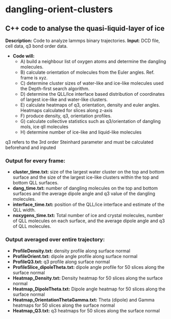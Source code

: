 # dangling-orient-clusters
## C++ code to analyse the quasi-liquid-layer of ice


**Description:** Code to analyze lammps binary trajectories. 
**Input**: DCD file, cell data, q3 bond order data.
* **Code will:**
  - A) build a neighbour list of oxygen atoms and determine the dangling molecules.
  - B) calculate orientation of molecules from the Euler angles. Ref. frame is xyz.
  - C) determine cluster sizes of water-like and ice-like molecules used the Depth-first search algorithm.
  - D) determine the QLL/Ice interface based distribution of coordinates of largest ice-like and water-like clusters.
  - E) calculate heatmaps of q3, orientation, density and euler angles. Heatmaps calculated for slices along z-axis
  - F) produce density, q3, orientation profiles.
  - G) calculate collective statistics such as q3/orientation of dangling mols, ice qll molecules
  - H) determine number of ice-like and liquid-like molecules
 
 q3 refers to the 3rd order Steinhard parameter and must be calculated beforehand and inputed

### Output for every frame:
 - **cluster_time.txt:** size of the largest water cluster on the top and bottom surface and the size of the largest ice-like clusters within the top and bottom QLL surfaces. 
 - **dang_time.txt:** number of dangling molecules on the top and bottom surfaces and the average dipole angle and q3 value of the dangling molecules. 
 - **interface_time.txt:** position of the QLL/ice interface and estimate of the QLL width. 
 - **noxygens_time.txt:**  Total number of ice and crystal molecules, number of QLL molecules on each surface, and the average dipole angle and q3 of QLL molecules. 
 
### Output averaged over entire trajectory:
 - **ProfileDensity.txt:** density profile along surface normal
 - **ProfileOrient.txt:** dipole angle profile along surface normal
 - **ProfileQ3.txt:** q3 profile along surface normal
 - **ProfileSlice_dipoleTheta.txt:** dipole angle profile for 50 slices along the surface normal
 - **Heatmap_Density.txt:** Density heatmap for 50 slices along the surface normal
 - **Heatmap_DipoleTheta.txt:** Dipole angle heatmap for 50 slices along the surface normal
 - **Heatmap_OrientationThetaGamma.txt:** Theta (dipole) and Gamma heatmaps for 50 slices along the surface normal
 - **Heatmap_Q3.txt:** q3 heatmaps for 50 slices along the surface normal 
